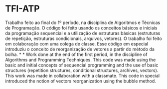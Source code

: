 # TFI-ATP
Trabalho feito ao final do 1º período, na disciplina de Algoritmos e Técnicas de Programação.
O código foi feito usando os conceitos básicos e iniciais da programação sequencial e a utilização de estruturas básicas 
(estruturas de repetição, estruturas condicionais, arquivos, vetores). O trabalho foi feito em colaboração com uma colega de classe. 
Esse código em especial introduziu o conceito de reorganização de vetores a partir do método da bolha.
*
*
Work done at the end of the first period, in the discipline of Algorithms and Programming Techniques. This code was made using the basic
and initial concepts of sequencial programming and the use of basic structures (repetition structures, conditional structures, archives, vectors). This work was made in collaboration with a classmate. This code in special introduced the notion of vectors reorganization using the bubble method. 
